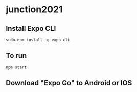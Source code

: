 # junction2021

## Install Expo CLI
```
sudo npm install -g expo-cli
```

## To run
```
npm start 
```

## Download "Expo Go" to Android or IOS
